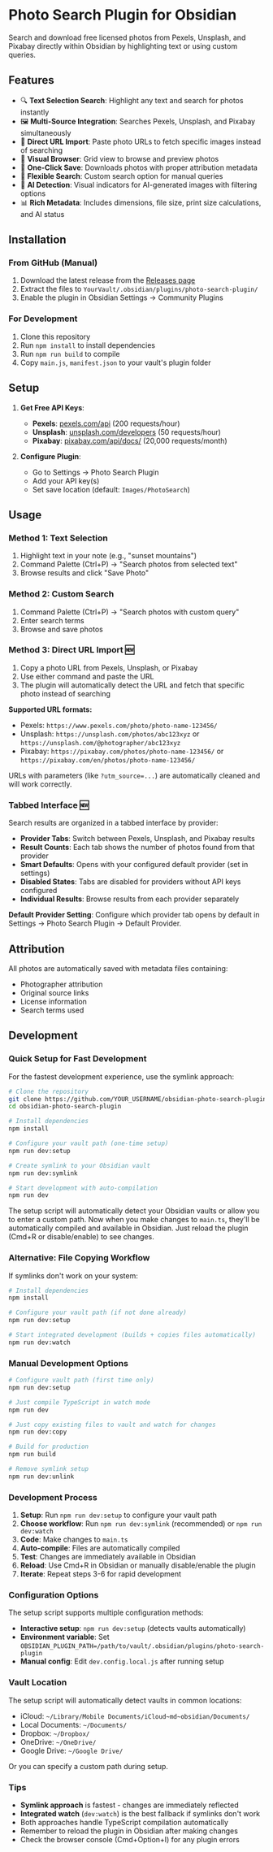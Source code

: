# Photo Search Plugin for Obsidian

Search and download free licensed photos from Pexels, Unsplash, and Pixabay directly within Obsidian by highlighting text or using custom queries.

## Features

- 🔍 **Text Selection Search**: Highlight any text and search for photos instantly
- 🖼️ **Multi-Source Integration**: Searches Pexels, Unsplash, and Pixabay simultaneously
- 🔗 **Direct URL Import**: Paste photo URLs to fetch specific images instead of searching
- 👀 **Visual Browser**: Grid view to browse and preview photos
- 💾 **One-Click Save**: Downloads photos with proper attribution metadata
- 🎯 **Flexible Search**: Custom search option for manual queries
- 🤖 **AI Detection**: Visual indicators for AI-generated images with filtering options
- 📊 **Rich Metadata**: Includes dimensions, file size, print size calculations, and AI status

## Installation

### From GitHub (Manual)

1. Download the latest release from the [Releases page](https://github.com/YOUR_USERNAME/obsidian-photo-search-plugin/releases)
2. Extract the files to `YourVault/.obsidian/plugins/photo-search-plugin/`
3. Enable the plugin in Obsidian Settings → Community Plugins

### For Development

1. Clone this repository
2. Run `npm install` to install dependencies
3. Run `npm run build` to compile
4. Copy `main.js`, `manifest.json` to your vault's plugin folder

## Setup

1. **Get Free API Keys**:
   - **Pexels**: [pexels.com/api](https://www.pexels.com/api/) (200 requests/hour)
   - **Unsplash**: [unsplash.com/developers](https://unsplash.com/developers) (50 requests/hour)  
   - **Pixabay**: [pixabay.com/api/docs/](https://pixabay.com/api/docs/) (20,000 requests/month)

2. **Configure Plugin**:
   - Go to Settings → Photo Search Plugin
   - Add your API key(s)
   - Set save location (default: `Images/PhotoSearch`)

## Usage

### Method 1: Text Selection
1. Highlight text in your note (e.g., "sunset mountains")
2. Command Palette (Ctrl+P) → "Search photos from selected text"
3. Browse results and click "Save Photo"

### Method 2: Custom Search
1. Command Palette (Ctrl+P) → "Search photos with custom query"
2. Enter search terms
3. Browse and save photos

### Method 3: Direct URL Import 🆕
1. Copy a photo URL from Pexels, Unsplash, or Pixabay
2. Use either command and paste the URL
3. The plugin will automatically detect the URL and fetch that specific photo instead of searching

**Supported URL formats:**
- Pexels: `https://www.pexels.com/photo/photo-name-123456/`
- Unsplash: `https://unsplash.com/photos/abc123xyz` or `https://unsplash.com/@photographer/abc123xyz`
- Pixabay: `https://pixabay.com/photos/photo-name-123456/` or `https://pixabay.com/en/photos/photo-name-123456/`

URLs with parameters (like `?utm_source=...`) are automatically cleaned and will work correctly.

### Tabbed Interface 🆕
Search results are organized in a tabbed interface by provider:
- **Provider Tabs**: Switch between Pexels, Unsplash, and Pixabay results
- **Result Counts**: Each tab shows the number of photos found from that provider  
- **Smart Defaults**: Opens with your configured default provider (set in settings)
- **Disabled States**: Tabs are disabled for providers without API keys configured
- **Individual Results**: Browse results from each provider separately

**Default Provider Setting**: Configure which provider tab opens by default in Settings → Photo Search Plugin → Default Provider.

## Attribution

All photos are automatically saved with metadata files containing:
- Photographer attribution
- Original source links
- License information
- Search terms used

## Development

### Quick Setup for Fast Development

For the fastest development experience, use the symlink approach:

```bash
# Clone the repository
git clone https://github.com/YOUR_USERNAME/obsidian-photo-search-plugin.git
cd obsidian-photo-search-plugin

# Install dependencies
npm install

# Configure your vault path (one-time setup)
npm run dev:setup

# Create symlink to your Obsidian vault
npm run dev:symlink

# Start development with auto-compilation
npm run dev
```

The setup script will automatically detect your Obsidian vaults or allow you to enter a custom path. Now when you make changes to `main.ts`, they'll be automatically compiled and available in Obsidian. Just reload the plugin (Cmd+R or disable/enable) to see changes.

### Alternative: File Copying Workflow

If symlinks don't work on your system:

```bash
# Install dependencies
npm install

# Configure your vault path (if not done already)
npm run dev:setup

# Start integrated development (builds + copies files automatically)
npm run dev:watch
```

### Manual Development Options

```bash
# Configure vault path (first time only)
npm run dev:setup

# Just compile TypeScript in watch mode
npm run dev

# Just copy existing files to vault and watch for changes
npm run dev:copy

# Build for production
npm run build

# Remove symlink setup
npm run dev:unlink
```

### Development Process

1. **Setup**: Run `npm run dev:setup` to configure your vault path
2. **Choose workflow**: Run `npm run dev:symlink` (recommended) or `npm run dev:watch`
3. **Code**: Make changes to `main.ts`
4. **Auto-compile**: Files are automatically compiled
5. **Test**: Changes are immediately available in Obsidian
6. **Reload**: Use Cmd+R in Obsidian or manually disable/enable the plugin
7. **Iterate**: Repeat steps 3-6 for rapid development

### Configuration Options

The setup script supports multiple configuration methods:

- **Interactive setup**: `npm run dev:setup` (detects vaults automatically)
- **Environment variable**: Set `OBSIDIAN_PLUGIN_PATH=/path/to/vault/.obsidian/plugins/photo-search-plugin`
- **Manual config**: Edit `dev.config.local.js` after running setup

### Vault Location

The setup script will automatically detect vaults in common locations:
- iCloud: `~/Library/Mobile Documents/iCloud~md~obsidian/Documents/`
- Local Documents: `~/Documents/`
- Dropbox: `~/Dropbox/`
- OneDrive: `~/OneDrive/`
- Google Drive: `~/Google Drive/`

Or you can specify a custom path during setup.

### Tips

- **Symlink approach** is fastest - changes are immediately reflected
- **Integrated watch** (`dev:watch`) is the best fallback if symlinks don't work
- Both approaches handle TypeScript compilation automatically
- Remember to reload the plugin in Obsidian after making changes
- Check the browser console (Cmd+Option+I) for any plugin errors